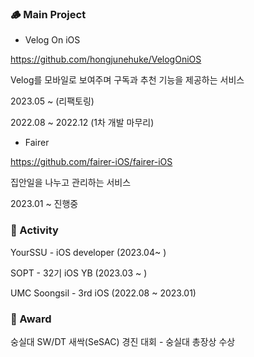 ### 🪵 Main Project

- Velog On iOS

https://github.com/hongjunehuke/VelogOniOS

Velog를 모바일로 보여주며 구독과 추천 기능을 제공하는 서비스

2023.05 ~ (리팩토링)

2022.08 ~ 2022.12 (1차 개발 마무리)

- Fairer

https://github.com/fairer-iOS/fairer-iOS

집안일을 나누고 관리하는 서비스

2023.01 ~ 진행중

### 💪 Activity

YourSSU - iOS developer (2023.04~ )

SOPT - 32기 iOS YB (2023.03 ~ ) 

UMC Soongsil - 3rd iOS (2022.08 ~ 2023.01)    

### 🏅 Award

숭실대 SW/DT 새싹(SeSAC) 경진 대회 - 숭실대 총장상 수상
